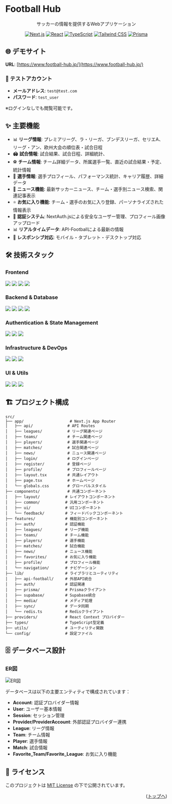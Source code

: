 # Football Hub

<div align="center">

サッカーの情報を提供するWebアプリケーション

[![Next.js](https://img.shields.io/badge/Next.js-15.3.2-black?style=flat-square&logo=next.js&logoColor=white)](https://nextjs.org/)
[![React](https://img.shields.io/badge/React-18.2.0-61DAFB?style=flat-square&logo=react&logoColor=black)](https://reactjs.org/)
[![TypeScript](https://img.shields.io/badge/TypeScript-5.2.2-blue?style=flat-square&logo=typescript&logoColor=white)](https://www.typescriptlang.org/)
[![Tailwind CSS](https://img.shields.io/badge/Tailwind_CSS-4.1.3-38B2AC?style=flat-square&logo=tailwind-css&logoColor=white)](https://tailwindcss.com/)
[![Prisma](https://img.shields.io/badge/Prisma-5.22.0-2D3748?style=flat-square&logo=prisma&logoColor=white)](https://www.prisma.io/)

</div>

## 🌐 デモサイト

**URL**: [https://www.football-hub.jp/](https://www.football-hub.jp/)

### 🔑 テストアカウント

- **メールアドレス**: `test@test.com`
- **パスワード**: `test_user`

※ログインなしでも閲覧可能です。

## ✨ 主要機能

- 📊 **リーグ情報**: プレミアリーグ、ラ・リーガ、ブンデスリーガ、セリエA、リーグ・アン、欧州大会の順位表・試合日程
- 🏟️ **試合情報**: 試合結果、試合日程、詳細統計、
- ⚽ **チーム情報**: チーム詳細データ、所属選手一覧、直近の試合結果・予定、統計情報
- 👤 **選手情報**: 選手プロフィール、パフォーマンス統計、キャリア履歴、詳細データ
- 📰 **ニュース機能**: 最新サッカーニュース、チーム・選手別ニュース検索、関連記事表示
- ⭐ **お気に入り機能**: チーム・選手のお気に入り登録、パーソナライズされた情報表示
- 🔐 **認証システム**: NextAuth.jsによる安全なユーザー管理、プロフィール画像アップロード
- 📊 **リアルタイムデータ**: API-Footballによる最新の情報
- 📱 **レスポンシブ対応**: モバイル・タブレット・デスクトップ対応

## 🛠 技術スタック

### Frontend

<img src="https://img.shields.io/badge/-React-61DAFB.svg?logo=react&style=for-the-badge&logoColor=black">
<img src="https://img.shields.io/badge/-Next.js-000000.svg?logo=next.js&style=for-the-badge&logoColor=white">
<img src="https://img.shields.io/badge/-TypeScript-007ACC.svg?logo=typescript&style=for-the-badge&logoColor=white">
<img src="https://img.shields.io/badge/-TailwindCSS-06B6D4.svg?logo=tailwindcss&style=for-the-badge&logoColor=white">

### Backend & Database

<img src="https://img.shields.io/badge/-Prisma-2D3748.svg?logo=prisma&style=for-the-badge&logoColor=white">
<img src="https://img.shields.io/badge/-PostgreSQL-336791.svg?logo=postgresql&style=for-the-badge&logoColor=white">
<img src="https://img.shields.io/badge/-Supabase-3ECF8E.svg?logo=supabase&style=for-the-badge&logoColor=white">
<img src="https://img.shields.io/badge/-Redis-DC382D.svg?logo=redis&style=for-the-badge&logoColor=white">

### Authentication & State Management

<img src="https://img.shields.io/badge/-NextAuth.js-000000.svg?logo=next.js&style=for-the-badge&logoColor=white">
<img src="https://img.shields.io/badge/-TanStack_Query-FF4154.svg?logo=react-query&style=for-the-badge&logoColor=white">
<img src="https://img.shields.io/badge/-Zustand-000000.svg?logo=react&style=for-the-badge&logoColor=white">

### Infrastructure & DevOps

<img src="https://img.shields.io/badge/-Docker-2496ED.svg?logo=docker&style=for-the-badge&logoColor=white">
<img src="https://img.shields.io/badge/-Docker_Compose-2496ED.svg?logo=docker&style=for-the-badge&logoColor=white">
<img src="https://img.shields.io/badge/-Node.js-339933.svg?logo=node.js&style=for-the-badge&logoColor=white">

### UI & Utils

<img src="https://img.shields.io/badge/-Lucide_React-000000.svg?logo=lucide&style=for-the-badge&logoColor=white">
<img src="https://img.shields.io/badge/-date--fns-770C56.svg?logo=date-fns&style=for-the-badge&logoColor=white">
<img src="https://img.shields.io/badge/-Recharts-8884D8.svg?logo=recharts&style=for-the-badge&logoColor=white">

## 🏗️ プロジェクト構成

```
src/
├── app/                    # Next.js App Router
│   ├── api/               # API Routes
│   ├── leagues/           # リーグ関連ページ
│   ├── teams/             # チーム関連ページ
│   ├── players/           # 選手関連ページ
│   ├── matches/           # 試合関連ページ
│   ├── news/              # ニュース関連ページ
│   ├── login/             # ログインページ
│   ├── register/          # 登録ページ
│   ├── profile/           # プロフィールページ
│   ├── layout.tsx         # 共通レイアウト
│   ├── page.tsx           # ホームページ
│   └── globals.css        # グローバルスタイル
├── components/            # 共通コンポーネント
│   ├── layout/           # レイアウトコンポーネント
│   ├── common/           # 汎用コンポーネント
│   ├── ui/               # UIコンポーネント
│   └── feedback/         # フィードバックコンポーネント
├── features/             # 機能別コンポーネント
│   ├── auth/             # 認証機能
│   ├── leagues/          # リーグ機能
│   ├── teams/            # チーム機能
│   ├── players/          # 選手機能
│   ├── matches/          # 試合機能
│   ├── news/             # ニュース機能
│   ├── favorites/        # お気に入り機能
│   ├── profile/          # プロフィール機能
│   └── navigation/       # ナビゲーション
├── lib/                  # ライブラリとユーティリティ
│   ├── api-football/     # 外部API統合
│   ├── auth/             # 認証関連
│   ├── prisma/           # Prismaクライアント
│   ├── supabase/         # Supabase統合
│   ├── media/            # メディア処理
│   ├── sync/             # データ同期
│   └── redis.ts          # Redisクライアント
├── providers/            # React Context プロバイダー
├── types/                # TypeScript型定義
├── utils/                # ユーティリティ関数
└── config/               # 設定ファイル
```

## 🗄️ データベース設計

### ER図

![ER図]()

データベースは以下の主要エンティティで構成されています：

- **Account**: 認証プロバイダー情報
- **User**: ユーザー基本情報
- **Session**: セッション管理
- **Provider/ProviderAccount**: 外部認証プロバイダー連携
- **League**: リーグ情報
- **Team**: チーム情報
- **Player**: 選手情報
- **Match**: 試合情報
- **Favorite_Team/Favorite_League**: お気に入り機能

## 📄 ライセンス

このプロジェクトは [MIT License](LICENSE) の下で公開されています。

<p align="right">(<a href="#top">トップへ</a>)</p>
